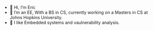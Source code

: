 - 👋 Hi, I’m Eric 
- 👀 I’m an EE, With a BS in CS, currently working on a Masters in CS at Johns Hopkins University. 
- 🌱 I like Embedded systems and vaulnerability analysis. 

<!---
Eharve14/Eharve14 is a ✨ special ✨ repository because its `README.md` (this file) appears on your GitHub profile.
You can click the Preview link to take a look at your changes.
--->

